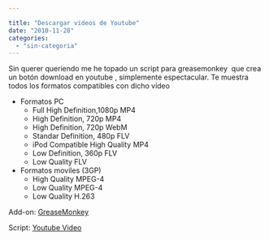 ```yaml
---

title: "Descargar videos de Youtube"
date: "2010-11-28"
categories: 
  - "sin-categoria"
---
```


Sin querer queriendo me he topado un script para greasemonkey  que crea un botón download en youtube , simplemente espectacular. Te muestra todos los formatos compatibles con dicho vídeo

- Formatos PC
    - Full High Definition,1080p MP4
    - High Definition, 720p MP4
    - High Definition, 720p WebM
    - Standar Definition, 480p FLV
    - iPod Compatible High Quality MP4
    - Low Definition, 360p FLV
    - Low Quality FLV
- Formatos moviles (3GP)
    - High Quality MPEG-4
    - Low Quality MPEG-4
    - Low Quality H.263

Add-on: [GreaseMonkey](https://addons.mozilla.org/firefox/addon/748)

Script: [Youtube Video](https://userscripts.org/scripts/show/25105)
